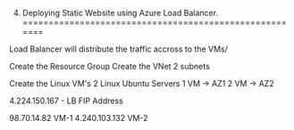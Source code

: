 4. Deploying Static Website using Azure Load Balancer.
=======================================================

Load Balancer will distribute the traffic accross to the VMs/

Create the Resource Group
Create the VNet
    2 subnets

Create the Linux VM's
    2 Linux Ubuntu Servers
     1 VM -> AZ1
     2 VM -> AZ2


4.224.150.167 - LB FIP Address

98.70.14.82   VM-1 
4.240.103.132  VM-2